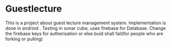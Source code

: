 # Guestlecture
This is a project about guest lecture management system.
Implementation is done in andriod .
Testing in sonar cube,
uses firebase for Database.
Change the firebase keys for autherisation or else buid shall fail(for people who are forking or pulling)
